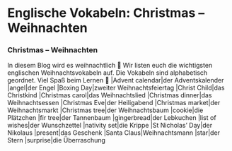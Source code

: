 # Englische Vokabeln: Christmas – Weihnachten

[](http://www.jabbalab.com/blog/wp-content/uploads/2011/06/Weihnachten.jpg)

### Christmas – Weihnachten

In diesem Blog wird es weihnachtlich 🙂 Wir listen euch die wichtigsten englischen Weihnachtsvokabeln auf. Die Vokabeln sind alphabetisch geordnet. Viel Spaß beim Lernen 🙂
|Advent calendar|der Adventskalender
|angel|der Engel
|Boxing Day|zweiter Weihnachtsfeiertag
|Christ Child|das Christkind
|Christmas carol|das Weihnachtslied
|Christmas dinner|das Weihnachtsessen
|Christmas Eve|der Heiligabend
|Christmas market|der Weihnachtsmarkt
|Christmas tree|der Weihnachtsbaum
|cookie|die Plätzchen
|fir tree|der Tannenbaum
|gingerbread|der Lebkuchen
|list of wishes|der Wunschzettel
|nativity set|die Krippe
|St Nicholas’ Day|der Nikolaus
|present|das Geschenk
|Santa Claus|Weihnachtsmann
|star|der Stern
|surprise|die Überraschung
